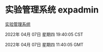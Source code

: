 # 实验管理系统 expadmin
[实验管理系统](http://59.174.26.18:56808/expadmin-782313d2-e1b1-4ea7-932e-3a55e6a1a4d0/)

2022年 04月 07日 星期四 19:40:05 CST

2022年 04月 07日 星期四 11:40:05 GMT
